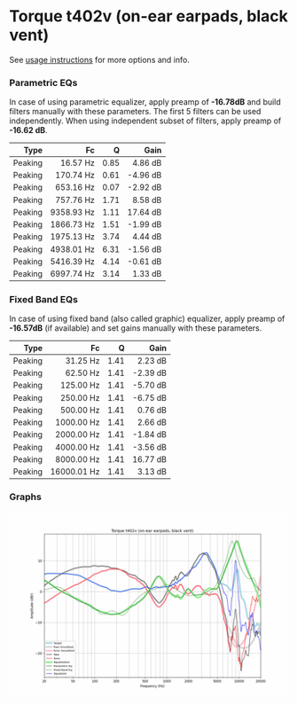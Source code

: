# Torque t402v (on-ear earpads, black vent)
See [usage instructions](https://github.com/jaakkopasanen/AutoEq#usage) for more options and info.

### Parametric EQs
In case of using parametric equalizer, apply preamp of **-16.78dB** and build filters manually
with these parameters. The first 5 filters can be used independently.
When using independent subset of filters, apply preamp of **-16.62 dB**.

| Type    | Fc         |    Q | Gain     |
|--------:|-----------:|-----:|---------:|
| Peaking | 16.57 Hz   | 0.85 | 4.86 dB  |
| Peaking | 170.74 Hz  | 0.61 | -4.96 dB |
| Peaking | 653.16 Hz  | 0.07 | -2.92 dB |
| Peaking | 757.76 Hz  | 1.71 | 8.58 dB  |
| Peaking | 9358.93 Hz | 1.11 | 17.64 dB |
| Peaking | 1866.73 Hz | 1.51 | -1.99 dB |
| Peaking | 1975.13 Hz | 3.74 | 4.44 dB  |
| Peaking | 4938.01 Hz | 6.31 | -1.56 dB |
| Peaking | 5416.39 Hz | 4.14 | -0.61 dB |
| Peaking | 6997.74 Hz | 3.14 | 1.33 dB  |

### Fixed Band EQs
In case of using fixed band (also called graphic) equalizer, apply preamp of **-16.57dB**
(if available) and set gains manually with these parameters.

| Type    | Fc          |    Q | Gain     |
|--------:|------------:|-----:|---------:|
| Peaking | 31.25 Hz    | 1.41 | 2.23 dB  |
| Peaking | 62.50 Hz    | 1.41 | -2.39 dB |
| Peaking | 125.00 Hz   | 1.41 | -5.70 dB |
| Peaking | 250.00 Hz   | 1.41 | -6.75 dB |
| Peaking | 500.00 Hz   | 1.41 | 0.76 dB  |
| Peaking | 1000.00 Hz  | 1.41 | 2.66 dB  |
| Peaking | 2000.00 Hz  | 1.41 | -1.84 dB |
| Peaking | 4000.00 Hz  | 1.41 | -3.56 dB |
| Peaking | 8000.00 Hz  | 1.41 | 16.77 dB |
| Peaking | 16000.01 Hz | 1.41 | 3.13 dB  |

### Graphs
![](./Torque%20t402v%20(on-ear%20earpads,%20black%20vent).png)